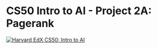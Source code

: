 # CS50 Intro to AI - Project 2A: Pagerank


[![Harvard EdX CS50: Intro to AI](http://img.youtube.com/vi/tIFpbd9BAt4/0.jpg)](https://youtu.be/tIFpbd9BAt4)

